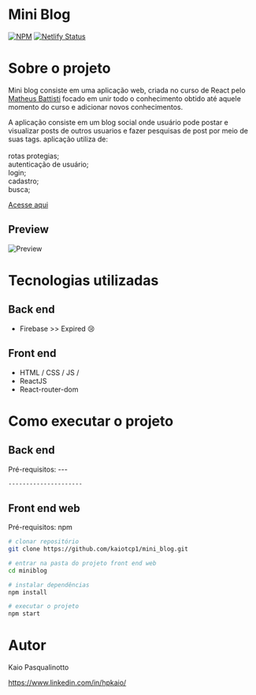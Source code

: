 # Mini Blog
[![NPM](https://img.shields.io/npm/l/react)](https://github.com/kaiotcp1/mini_blog/blob/main/license) 
[![Netlify Status](https://api.netlify.com/api/v1/badges/2ab76425-96ef-43cb-8591-fa08f689a817/deploy-status)](https://app.netlify.com/sites/mini-blog-kaio/deploys)



# Sobre o projeto

Mini blog consiste em uma aplicação web, criada no curso de React pelo
[Matheus Battisti](https://www.udemy.com/course/react-do-zero-a-maestria-c-hooks-router-api-projetos/ "Curso udemy")
focado em unir todo o conhecimento obtido até aquele momento do curso e adicionar novos conhecimentos.

A aplicação consiste em um blog social onde usuário pode postar e visualizar posts de outros usuarios e fazer pesquisas de post por meio de suas tags.
aplicação utiliza de:<br><br>
rotas protegias; <br>
autenticação de usuário;<br>
login;<br>
cadastro;<br>
busca;

[Acesse aqui](https://mini-blog-kaio.netlify.app "Curso udemy")



## Preview
![Preview](https://media3.giphy.com/media/QvwfTPDxxE4yJrkQe6/giphy.gif) 




# Tecnologias utilizadas
## Back end
- Firebase >> Expired 😢
## Front end
- HTML / CSS / JS /
- ReactJS
- React-router-dom

# Como executar o projeto

## Back end
Pré-requisitos: ---

```bash
---------------------
```

## Front end web
Pré-requisitos: npm 

```bash
# clonar repositório
git clone https://github.com/kaiotcp1/mini_blog.git

# entrar na pasta do projeto front end web
cd miniblog

# instalar dependências
npm install

# executar o projeto
npm start
```

# Autor

Kaio Pasqualinotto

https://www.linkedin.com/in/hpkaio/
